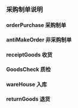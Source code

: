 ### 采购制单说明
#### orderPurchase 采购制单
#### antiMakeOrder 非采购制单
#### receiptGoods 收货
#### GoodsCheck 质检
#### wareHouse 入库
#### returnGoods 退货